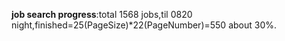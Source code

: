 **job search progress**:total 1568 jobs,til 0820 night,finished=25(PageSize)*22(PageNumber)=550 about 30%.